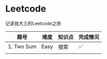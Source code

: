 # Leetcode
记录我大三的Leetcode之旅


|  题号   | 难度  | 知识点   | 完成情况  |
|  ----  | ----  | ----  | ----  |
| 1. Two Sum| Easy |搜索 | ✅ |
| |  | |  |
